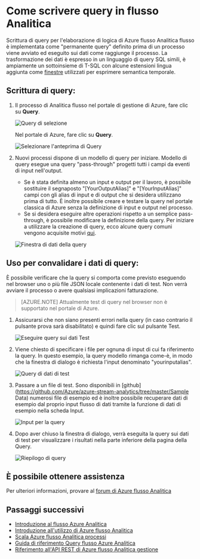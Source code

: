 <properties 
    pageTitle="Come scrivere query in flusso Analitica | Microsoft Azure" 
    description="Scrivere query flusso Analitica e i dati di query | segmento di percorso di apprendimento."
    keywords="come scrivere query, eseguire query sui dati, scrivere una query, la scrittura di query"
    documentationCenter=""
    services="stream-analytics"
    authors="jeffstokes72" 
    manager="jhubbard" 
    editor="cgronlun"/>

<tags 
    ms.service="stream-analytics" 
    ms.devlang="na" 
    ms.topic="article" 
    ms.tgt_pltfrm="na" 
    ms.workload="data-services" 
    ms.date="09/26/2016" 
    ms.author="jeffstok"/>

# <a name="how-to-write-queries-in-stream-analytics"></a>Come scrivere query in flusso Analitica

Scrittura di query per l'elaborazione di logica di Azure flusso Analitica flusso è implementata come "permanente query" definito prima di un processo viene avviato ed eseguito sui dati come raggiunge il processo. La trasformazione dei dati è espresso in un linguaggio di query SQL simili, è ampiamente un sottoinsieme di T-SQL con alcune estensioni lingua aggiunta come [finestre](https://msdn.microsoft.com/library/azure/dn835019.aspx) utilizzati per esprimere semantica temporale.

## <a name="writing-queries"></a>Scrittura di query: ##

1. Il processo di Analitica flusso nel portale di gestione di Azure, fare clic su **Query**.

    ![Query di selezione](./media/stream-analytics-write-queries/1-stream-analytics-write-queries.png)  

    Nel portale di Azure, fare clic su **Query**.

    ![Selezionare l'anteprima di Query](./media/stream-analytics-write-queries/query-preview-portal.png)  

2.  Nuovi processi dispone di un modello di query per iniziare. Modello di query esegue una query "pass-through" progetti tutti i campi da eventi di input nell'output.  

    - Se è stata definita almeno un input e output per il lavoro, è possibile sostituire il segnaposto "[YourOutputAlias]" e "[YourInputAlias]" campi con gli alias di input e di output che si desidera utilizzano prima di tutto. È inoltre possibile creare e testare la query nel portale classica di Azure senza la definizione di input e output nel processo.
    - Se si desidera eseguire altre operazioni rispetto a un semplice pass-through, è possibile modificare la definizione della query. Per iniziare a utilizzare la creazione di query, ecco alcune query comuni vengono acquisite motivi [qui](stream-analytics-stream-analytics-query-patterns.md).  
  
    ![Finestra di dati della query](./media/stream-analytics-write-queries/2-stream-analytics-write-queries.png)  

## <a name="to-validate-query-data-is-working"></a>Uso per convalidare i dati di query: ##

È possibile verificare che la query si comporta come previsto eseguendo nel browser uno o più file JSON locale contenente i dati di test. Non verrà avviare il processo o avere qualsiasi implicazioni fatturazione.

> [AZURE.NOTE] Attualmente test di query nel browser non è supportato nel portale di Azure.  

1.  Assicurarsi che non siano presenti errori nella query (in caso contrario il pulsante prova sarà disabilitato) e quindi fare clic sul pulsante Test.  

    ![Eseguire query sui dati Test](./media/stream-analytics-write-queries/3-stream-analytics-write-queries.png)  

2.  Viene chiesto di specificare i file per ognuna di input di cui fa riferimento la query. In questo esempio, la query modello rimanga come-è, in modo che la finestra di dialogo è richiesta l'input denominato "yourinputalias".  

    ![Query di dati di test](./media/stream-analytics-write-queries/4-stream-analytics-write-queries.png)  

3.  Passare a un file di test. Sono disponibili in [github](https://github.com/Azure/azure-stream-analytics/tree/master/Sample Data) numerosi file di esempio ed è inoltre possibile recuperare dati di esempio dal proprio input flusso di dati tramite la funzione di dati di esempio nella scheda Input.  

    ![Input per la query](./media/stream-analytics-write-queries/5-stream-analytics-write-queries.png)  

4.  Dopo aver chiuso la finestra di dialogo, verrà eseguita la query sui dati di test per visualizzare i risultati nella parte inferiore della pagina della Query.  

    ![Riepilogo di query](./media/stream-analytics-write-queries/6-stream-analytics-write-queries.png)  

## <a name="get-help"></a>È possibile ottenere assistenza
Per ulteriori informazioni, provare al [forum di Azure flusso Analitica](https://social.msdn.microsoft.com/Forums/en-US/home?forum=AzureStreamAnalytics)

## <a name="next-steps"></a>Passaggi successivi

- [Introduzione al flusso Azure Analitica](stream-analytics-introduction.md)
- [Introduzione all'utilizzo di Azure flusso Analitica](stream-analytics-get-started.md)
- [Scala Azure flusso Analitica processi](stream-analytics-scale-jobs.md)
- [Guida di riferimento Query flusso Azure Analitica](https://msdn.microsoft.com/library/azure/dn834998.aspx)
- [Riferimento all'API REST di Azure flusso Analitica gestione](https://msdn.microsoft.com/library/azure/dn835031.aspx)
